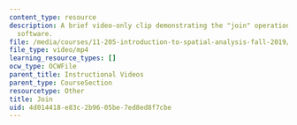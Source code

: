 ```yaml
---
content_type: resource
description: A brief video-only clip demonstrating the "join" operation in ArcGIS
  software.
file: /media/courses/11-205-introduction-to-spatial-analysis-fall-2019/4d014418e83c2b9605be7ed8ed8f7cbe_MIT11_205F19_join.mp4
file_type: video/mp4
learning_resource_types: []
ocw_type: OCWFile
parent_title: Instructional Videos
parent_type: CourseSection
resourcetype: Other
title: Join
uid: 4d014418-e83c-2b96-05be-7ed8ed8f7cbe
---
```

